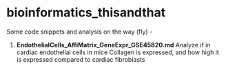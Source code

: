 # bioinformatics_thisandthat
Some code snippets and analysis on the way (fly) -  
1. **EndothelialCells_AffiMatrix_GeneExpr_GSE45820.md**
Analyze if in cardiac endothelial cells in mice Collagen is expressed, and how high it is expressed compared to cardiac fibroblasts

